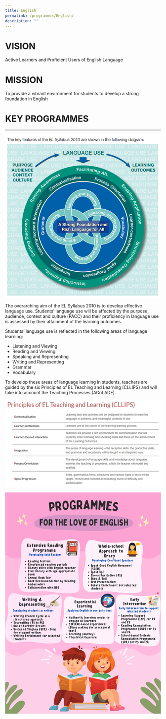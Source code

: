 ```yaml
---
title: English
permalink: /programmes/English/
description: ""
---
```

# **VISION**   
Active Learners and Proficient Users of English Language
  
# **MISSION**  
To provide a vibrant environment for students to develop a strong foundation in
English
  
# **KEY PROGRAMMES**  
****  
![](/images/picture1.png)

The overarching aim of the EL Syllabus 2010 is to develop effective language use. Students’ language use will be affected by the purpose, audience, context and culture (PACC) and their proficiency in language use is assessed by their attainment of the learning outcomes. 

Students’ language use is reflected in the following areas of language learning:
*   Listening and Viewing
*   Reading and Viewing
*   Speaking and Representing
*   Writing and Representing
*   Grammar
*   Vocabulary

To develop these areas of language learning in students, teachers are guided by the six Principles of EL Teaching and Learning (CLLIPS) and will take into account the Teaching Processes (ACoLADE).

![](/images/picture2.jpg)

![](/images/Programmes/English/picture3.png)

